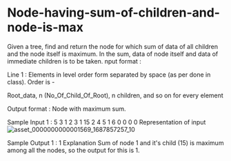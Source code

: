 # Node-having-sum-of-children-and-node-is-max
Given a tree, find and return the node for which sum of data of all children and the node itself is maximum. In the sum, data of node itself and data of immediate children is to be taken.
nput format :

Line 1 : Elements in level order form separated by space (as per done in class). Order is -

Root_data, n (No_Of_Child_Of_Root), n children, and so on for every element

Output format : Node with maximum sum.

Sample Input 1 :
5 3 1 2 3 1 15 2 4 5 1 6 0 0 0 0
Representation of input
![asset_0000000000001569_1687857257_10](https://github.com/amansinghh07/Node-having-sum-of-children-and-node-is-max/assets/140549982/15ff4d53-4ee1-41dc-8dea-e2a46e6c904d)

Sample Output 1 :
1
Explanation
Sum of node 1 and it's child (15) is maximum among all the nodes, so the output for this is 1.
